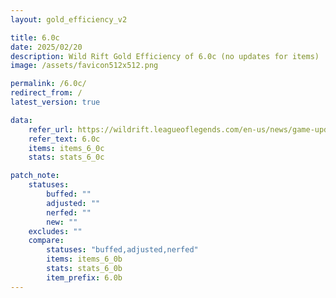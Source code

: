 ```yaml
---
layout: gold_efficiency_v2

title: 6.0c
date: 2025/02/20
description: Wild Rift Gold Efficiency of 6.0c (no updates for items)
image: /assets/favicon512x512.png

permalink: /6.0c/
redirect_from: /
latest_version: true

data:
    refer_url: https://wildrift.leagueoflegends.com/en-us/news/game-updates/wild-rift-patch-notes-6-0c/
    refer_text: 6.0c
    items: items_6_0c
    stats: stats_6_0c

patch_note:
    statuses:
        buffed: ""
        adjusted: ""
        nerfed: ""
        new: ""
    excludes: ""
    compare:
        statuses: "buffed,adjusted,nerfed"
        items: items_6_0b
        stats: stats_6_0b
        item_prefix: 6.0b
---
```

